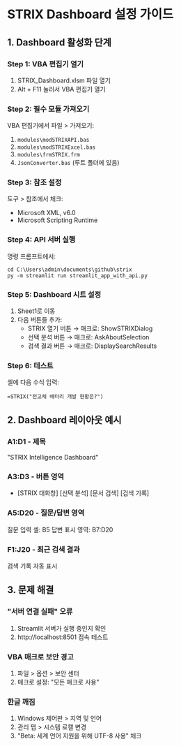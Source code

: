 # STRIX Dashboard 설정 가이드

## 1. Dashboard 활성화 단계

### Step 1: VBA 편집기 열기
1. STRIX_Dashboard.xlsm 파일 열기
2. Alt + F11 눌러서 VBA 편집기 열기

### Step 2: 필수 모듈 가져오기
VBA 편집기에서 파일 > 가져오기:
1. `modules\modSTRIXAPI.bas`
2. `modules\modSTRIXExcel.bas` 
3. `modules\frmSTRIX.frm`
4. `JsonConverter.bas` (루트 폴더에 있음)

### Step 3: 참조 설정
도구 > 참조에서 체크:
- Microsoft XML, v6.0
- Microsoft Scripting Runtime

### Step 4: API 서버 실행
명령 프롬프트에서:
```
cd C:\Users\admin\documents\github\strix
py -m streamlit run streamlit_app_with_api.py
```

### Step 5: Dashboard 시트 설정
1. Sheet1로 이동
2. 다음 버튼들 추가:
   - STRIX 열기 버튼 → 매크로: ShowSTRIXDialog
   - 선택 분석 버튼 → 매크로: AskAboutSelection
   - 검색 결과 버튼 → 매크로: DisplaySearchResults

### Step 6: 테스트
셀에 다음 수식 입력:
```
=STRIX("전고체 배터리 개발 현황은?")
```

## 2. Dashboard 레이아웃 예시

### A1:D1 - 제목
"STRIX Intelligence Dashboard"

### A3:D3 - 버튼 영역
- [STRIX 대화창] [선택 분석] [문서 검색] [검색 기록]

### A5:D20 - 질문/답변 영역
질문 입력 셀: B5
답변 표시 영역: B7:D20

### F1:J20 - 최근 검색 결과
검색 기록 자동 표시

## 3. 문제 해결

### "서버 연결 실패" 오류
1. Streamlit 서버가 실행 중인지 확인
2. http://localhost:8501 접속 테스트

### VBA 매크로 보안 경고
1. 파일 > 옵션 > 보안 센터
2. 매크로 설정: "모든 매크로 사용"

### 한글 깨짐
1. Windows 제어판 > 지역 및 언어
2. 관리 탭 > 시스템 로캘 변경
3. "Beta: 세계 언어 지원을 위해 UTF-8 사용" 체크